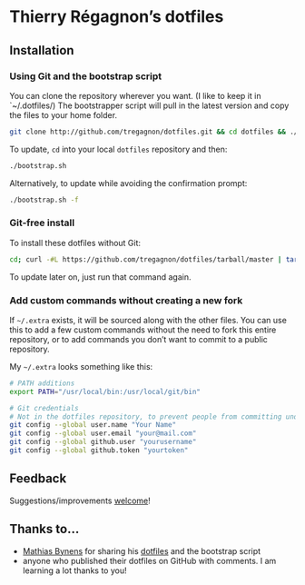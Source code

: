 # Thierry Régagnon’s dotfiles

## Installation

### Using Git and the bootstrap script

You can clone the repository wherever you want. (I like to keep it in `~/.dotfiles/) The bootstrapper script will pull in the latest version and copy the files to your home folder.

```bash
git clone http://github.com/tregagnon/dotfiles.git && cd dotfiles && ./bootstrap.sh
```

To update, `cd` into your local `dotfiles` repository and then:

```bash
./bootstrap.sh
```

Alternatively, to update while avoiding the confirmation prompt:

```bash
./bootstrap.sh -f
```

### Git-free install

To install these dotfiles without Git:

```bash
cd; curl -#L https://github.com/tregagnon/dotfiles/tarball/master | tar -xzv --strip-components 1 --exclude={README.md,bootstrap.sh}
```

To update later on, just run that command again.

### Add custom commands without creating a new fork

If `~/.extra` exists, it will be sourced along with the other files. You can use this to add a few custom commands without the need to fork this entire repository, or to add commands you don’t want to commit to a public repository.

My `~/.extra` looks something like this:

```bash
# PATH additions
export PATH="/usr/local/bin:/usr/local/git/bin"

# Git credentials
# Not in the dotfiles repository, to prevent people from committing under my name
git config --global user.name "Your Name"
git config --global user.email "your@mail.com"
git config --global github.user "yourusername"
git config --global github.token "yourtoken"
```

## Feedback

Suggestions/improvements
[welcome](https://github.com/tregagnon/dotfiles/issues)!

## Thanks to…

* [Mathias Bynens](http://mathiasbynens.be/) for sharing his [dotfiles](https://github.com/mathiasbynens/dotfiles) and the bootstrap script
* anyone who published their dotfiles on GitHub with comments. I am learning a lot thanks to you!
